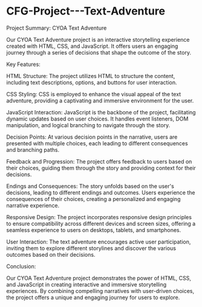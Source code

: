 # CFG-Project---Text-Adventure

Project Summary: CYOA Text Adventure

Our CYOA Text Adventure project is an interactive storytelling experience created with HTML, CSS, and JavaScript. It offers users an engaging journey through a series of decisions that shape the outcome of the story.

Key Features:

HTML Structure: The project utilizes HTML to structure the content, including text descriptions, options, and buttons for user interaction.

CSS Styling: CSS is employed to enhance the visual appeal of the text adventure, providing a captivating and immersive environment for the user.

JavaScript Interaction: JavaScript is the backbone of the project, facilitating dynamic updates based on user choices. It handles event listeners, DOM manipulation, and logical branching to navigate through the story.

Decision Points: At various decision points in the narrative, users are presented with multiple choices, each leading to different consequences and branching paths.

Feedback and Progression: The project offers feedback to users based on their choices, guiding them through the story and providing context for their decisions.

Endings and Consequences: The story unfolds based on the user's decisions, leading to different endings and outcomes. Users experience the consequences of their choices, creating a personalized and engaging narrative experience.

Responsive Design: The project incorporates responsive design principles to ensure compatibility across different devices and screen sizes, offering a seamless experience to users on desktops, tablets, and smartphones.

User Interaction: The text adventure encourages active user participation, inviting them to explore different storylines and discover the various outcomes based on their decisions.

Conclusion:

Our CYOA Text Adventure project demonstrates the power of HTML, CSS, and JavaScript in creating interactive and immersive storytelling experiences. By combining compelling narratives with user-driven choices, the project offers a unique and engaging journey for users to explore.


